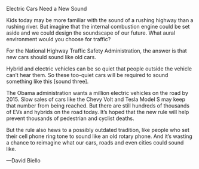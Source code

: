 Electric Cars Need a New Sound

Kids today may be more familiar with the sound of a rushing highway than a rushing river. But imagine that the internal combustion engine could be set aside and we could design the soundscape of our future. What aural environment would you choose for traffic?

For the National Highway Traffic Safety Administration, the answer is that new cars should sound like old cars.

Hybrid and electric vehicles can be so quiet that people outside the vehicle can’t hear them. So these too-quiet cars will be required to sound something like this [sound three].

The Obama administration wants a million electric vehicles on the road by 2015. Slow sales of cars like the Chevy Volt and Tesla Model S may keep that number from being reached. But there are still hundreds of thousands of EVs and hybrids on the road today. It’s hoped that the new rule will help prevent thousands of pedestrian and cyclist deaths.

But the rule also hews to a possibly outdated tradition, like people who set their cell phone ring tone to sound like an old rotary phone. And it’s wasting a chance to reimagine what our cars, roads and even cities could sound like.




—David Biello

